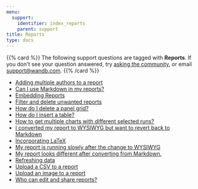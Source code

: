 ```yaml
---
menu:
  support:
    identifier: index_reports
    parent: support
title: Reports
type: docs
---
```


{{% card %}}
The following support questions are tagged with **Reports**. If you don't see 
your question answered, try [asking the community](https://community.wandb.ai/), 
or email [support@wandb.com](mailto:support@wandb.com).
{{% /card %}}

- [Adding multiple authors to a report](adding_multiple_authors_report.md)
- [Can I use Markdown in my reports?](reports_markdown.md)
- [Embedding Reports](embedding_reports.md)
- [Filter and delete unwanted reports](filter_delete_unwanted_reports.md)
- [How do I delete a panel grid?](delete_panel_grid.md)
- [How do I insert a table?](insert_table.md)
- [How to get multiple charts with different selected runs?](multiple_charts_different_selected_runs.md)
- [I converted my report to WYSIWYG but want to revert back to Markdown](convert_from_wysiwyg_markdown.md)
- [Incorporating LaTeX](incorporating_latex.md)
- [My report is running slowly after the change to WYSIWYG](report_slow_after_wysiwyg.md)
- [My report looks different after converting from Markdown.](report_looks_different_converting_markdown.md)
- [Refreshing data](refreshing_data.md)
- [Upload a CSV to a report](upload_csv_report.md)
- [Upload an image to a report](upload_image_report.md)
- [Who can edit and share reports?](edit_share_reports.md)